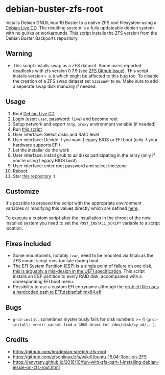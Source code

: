 # debian-buster-zfs-root
Installs Debian GNU/Linux 10 Buster to a native ZFS root filesystem using a [Debian Live CD](https://www.debian.org/CD/live/). The resulting system is a fully updateable debian system with no quirks or workarounds.
This script installs the ZFS version from the Debian Buster Backports repository.

## Warning

* This script installs swap as a ZFS dataset.
Some users reported deadlocks with zfs version 0.7.9 (see [ZFS Github Issue](https://github.com/zfsonlinux/zfs/issues/7734)).
This script installs version `> 0.8` which might be affected to this bug too.
To disable the creation of a ZFS swap dataset set `SIZESWAP` to `0G`. Make sure to add a seperate swap disk manually if needed.
 
## Usage

1. Boot [Debian Live CD](https://www.debian.org/CD/live/)
1. Login (user: `user`, password: `live`) and become root
1. Setup network and export `http_proxy` environment variable (if needed)
1. Run [this script](https://raw.githubusercontent.com/hn/debian-buster-zfs-root/master/debian-buster-zfs-root.sh)
1. User interface: Select disks and RAID level
1. User interface: Decide if you want Legacy BIOS or EFI boot (only if your hardware supports EFI)
1. Let the installer do the work
1. User interface: install grub to *all* disks participating in the array (only if you're using Legacy BIOS boot)
1. User interface: enter root password and select timezone
1. Reboot
1. Star [this repository](https://github.com/hn/debian-buster-zfs-root) :)

## Customize
It's possible to preseed the script with the appropriate environment variables or modifying this values directly which are defined [here](https://github.com/SoerenBusse/debian-buster-zfs-root/blob/da657044a82cc6d4f2152e82635aa89cd30bbb89/debian-buster-zfs-root.sh#L81).


To execute a custom script after the installation in the chroot of the new installed system you need to set the `POST_INSTALL_SCRIPT` variable to a script location.

## Fixes included

* Some mountpoints, notably `/var`, need to be mounted via fstab as the ZFS mount script runs too late during boot.
* The EFI System Partition (ESP) is a single point of failure on one disk, [this is arguably a mis-design in the UEFI specification](https://wiki.debian.org/UEFI#RAID_for_the_EFI_System_Partition). This script installs an ESP partition to every RAID disk, accompanied with a corresponding EFI boot menu.
* Possibility to use a custom EFI entryname although the [grub efi file uses a hardcoded path to EFI\debian\shimx64.efi](https://bugs.debian.org/cgi-bin/bugreport.cgi?bug=925309)

## Bugs

* `grub-install` sometimes mysteriously fails for disk numbers >= 4 (`grub-install: error: cannot find a GRUB drive for /dev/disk/by-id/...`).

## Credits

* https://github.com/hn/debian-stretch-zfs-root
* https://github.com/zfsonlinux/zfs/wiki/Ubuntu-16.04-Root-on-ZFS
* https://janvrany.github.io/2016/10/fun-with-zfs-part-1-installing-debian-jessie-on-zfs-root.html

